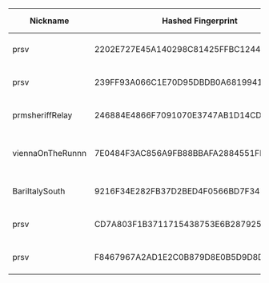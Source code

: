 | Nickname |  Hashed Fingerprint	| Or Addresses | Contact | Running | Flags | Last Seen | First Seen | Last Restarted | Advertised Bandwidth | Platform | Version | Version Status | Recommended Version | Verified hostnames | Exit policy |
|---|---|---|---|---|---|---|---|---|---|---|---|---|---|---|---|
|prsv | 2202E727E45A140298C81425FFBC1244A2E12602 | ["51.83.41.117:9000","[2001:41d0:305:2100::8448]:9000"] | email:admin[]prsv.ch url:https://prsv.ch/ proof:uri-rsa ciissversion:2 | true | Running, V2Dir, Valid | 2025-09-01 08:00:00 | 2025-09-01 06:00:00 | 2025-09-01 05:09:44 | 0 | Tor 0.4.8.17 on Linux | 0.4.8.17 | recommended | true | ["vps-0caf53fd.vps.ovh.net"] | ["reject *:*"]|
|prsv | 239FF93A066C1E70D95DBDB0A6819941CAF73021 | ["51.83.41.117:9100","[2001:41d0:305:2100::8448]:9100"] | email:admin[]prsv.ch url:https://prsv.ch/ proof:uri-rsa ciissversion:2 | true | Running, V2Dir, Valid | 2025-09-01 08:00:00 | 2025-09-01 06:00:00 | 2025-09-01 05:08:55 | 0 | Tor 0.4.8.17 on Linux | 0.4.8.17 | recommended | true | ["vps-0caf53fd.vps.ovh.net"] | ["reject *:*"]|
|prmsheriffRelay | 246884E4866F7091070E3747AB1D14CD59710CA1 | ["3.139.95.182:9001"] | prmsheriff@gmail.com | true | Running, Valid | 2025-09-01 08:00:00 | 2025-09-01 07:00:00 | 2025-09-01 06:43:15 | 0 | Tor 0.4.8.17 on Linux | 0.4.8.17 | recommended | true | ["ec2-3-139-95-182.us-east-2.compute.amazonaws.com"] | ["reject *:*"]|
|viennaOnTheRunnn | 7E0484F3AC856A9FB88BBAFA2884551FDD316466 | ["81.169.186.16:29003","[2a01:238:429c:9600:40e6:e961:9cf7:31d1]:29003"] | Mi Gibtsdonet <nobody AT example dot com> | true | Fast, Running, V2Dir, Valid | 2025-09-01 08:00:00 | 2025-09-01 03:00:00 | 2025-09-01 02:31:06 | 23293952 | Tor 0.4.8.12 on Linux | 0.4.8.12 | recommended | true | ["h2920043.stratoserver.net"] | ["reject *:*"]|
|BariItalySouth | 9216F34E282FB37D2BED4F0566BD7F347E7560EC | ["130.25.166.204:9002"] | nas326server.zyxel.me@gmail.com | true | Running, V2Dir, Valid | 2025-09-01 08:00:00 | 2025-09-01 08:00:00 | 2025-09-01 06:13:25 | 0 | Tor 0.4.8.17 on Linux | 0.4.8.17 | recommended | true | ["net-130-25-166-204.cust.vodafonedsl.it"] | ["reject *:*"]|
|prsv | CD7A803F1B3711715438753E6B287925E3D039AD | ["51.83.41.117:9300","[2001:41d0:305:2100::8448]:9300"] | email:admin[]prsv.ch url:https://prsv.ch/ proof:uri-rsa ciissversion:2 | true | Running, V2Dir, Valid | 2025-09-01 08:00:00 | 2025-09-01 06:00:00 | 2025-09-01 05:11:36 | 0 | Tor 0.4.8.17 on Linux | 0.4.8.17 | recommended | true | ["vps-0caf53fd.vps.ovh.net"] | ["reject *:*"]|
|prsv | F8467967A2AD1E2C0B879D8E0B5D9D8DC313EF17 | ["51.83.41.117:9200","[2001:41d0:305:2100::8448]:9200"] | email:admin[]prsv.ch url:https://prsv.ch/ proof:uri-rsa ciissversion:2 | true | Running, V2Dir, Valid | 2025-09-01 08:00:00 | 2025-09-01 06:00:00 | 2025-09-01 05:08:58 | 0 | Tor 0.4.8.17 on Linux | 0.4.8.17 | recommended | true | ["vps-0caf53fd.vps.ovh.net"] | ["reject *:*"]|

